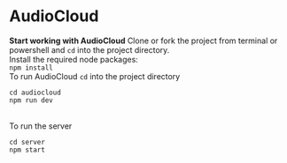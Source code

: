 # AudioCloud
**Start working with AudioCloud**
Clone or fork the project from terminal or powershell and `cd` into the project directory.\
Install the required node packages:\
`npm install`\
To run AudioCloud `cd` into the project directory
```
cd audiocloud
npm run dev
```
\
To run the server
```
cd server
npm start
```
